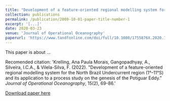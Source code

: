 ```yaml
---
title: "Development of a feature-oriented regional modelling system for the North Brazil Undercurrent region (1°–11°S) and its application to a process study on the genesis of the Potiguar Eddy"
collection: publications
permalink: /publication/2009-10-01-paper-title-number-1
excerpt: '[...]'
date: 2020-03-23
venue: 'Journal of Operational Oceanography'
paperurl: 'https://www.tandfonline.com/doi/full/10.1080/1755876X.2020.1743049'
---
```

This paper is about ...

Recomended citation: 'Krelling, Ana Paula Morais, Gangopadhyay, A., Silveira, I.C.A., & Vilela-Silva, F. (2022). &quot;Development of a feature-oriented regional modelling system for the North Brazil Undercurrent region (1°–11°S) and its application to a process study on the genesis of the Potiguar Eddy.&quot; <i>Journal of Operational Oceanography</i>, 15(2), 69-86.'

[Download paper here](https://www.tandfonline.com/doi/full/10.1080/1755876X.2020.1743049)
